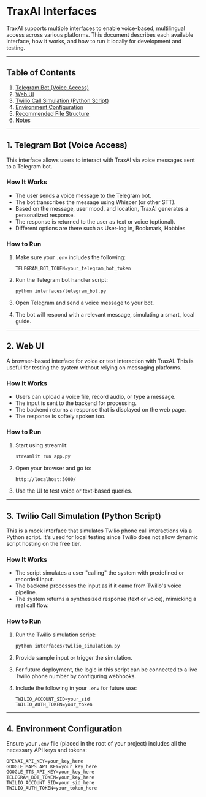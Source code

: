 # TraxAI Interfaces

TraxAI supports multiple interfaces to enable voice-based, multilingual access across various platforms. This document describes each available interface, how it works, and how to run it locally for development and testing.

---

## Table of Contents

1. [Telegram Bot (Voice Access)](#1-telegram-bot-voice-access)  
2. [Web UI](#2-web-ui)  
3. [Twilio Call Simulation (Python Script)](#3-twilio-call-simulation-python-script)  
4. [Environment Configuration](#4-environment-configuration)  
5. [Recommended File Structure](#5-recommended-file-structure)  
6. [Notes](#6-notes)

---

## 1. Telegram Bot (Voice Access)

This interface allows users to interact with TraxAI via voice messages sent to a Telegram bot.

### How It Works

- The user sends a voice message to the Telegram bot.
- The bot transcribes the message using Whisper (or other STT).
- Based on the message, user mood, and location, TraxAI generates a personalized response.
- The response is returned to the user as text or voice (optional).
- Different options are there such as User-log in, Bookmark, Hobbies


### How to Run
1. Make sure your `.env` includes the following:

    ```env
    TELEGRAM_BOT_TOKEN=your_telegram_bot_token
    ```

2. Run the Telegram bot handler script:

    ```bash
    python interfaces/telegram_bot.py
    ```

3. Open Telegram and send a voice message to your bot.  
4. The bot will respond with a relevant message, simulating a smart, local guide.

---

## 2. Web UI

A browser-based interface for voice or text interaction with TraxAI. This is useful for testing the system without relying on messaging platforms.

### How It Works

- Users can upload a voice file, record audio, or type a message.
- The input is sent to the backend for processing.
- The backend returns a response that is displayed on the web page.
- The response is softely spoken too.

### How to Run

1. Start using streamlit:

    ```bash
    streamlit run app.py
    ```

2. Open your browser and go to:

    ```
    http://localhost:5000/
    ```

3. Use the UI to test voice or text-based queries.

---

## 3. Twilio Call Simulation (Python Script)

This is a mock interface that simulates Twilio phone call interactions via a Python script. It's used for local testing since Twilio does not allow dynamic script hosting on the free tier.

### How It Works

- The script simulates a user "calling" the system with predefined or recorded input.
- The backend processes the input as if it came from Twilio's voice pipeline.
- The system returns a synthesized response (text or voice), mimicking a real call flow.

### How to Run

1. Run the Twilio simulation script:

    ```bash
    python interfaces/twilio_simulation.py
    ```

2. Provide sample input or trigger the simulation.

3. For future deployment, the logic in this script can be connected to a live Twilio phone number by configuring webhooks.

4. Include the following in your `.env` for future use:

    ```env
    TWILIO_ACCOUNT_SID=your_sid
    TWILIO_AUTH_TOKEN=your_token
    ```

---

## 4. Environment Configuration

Ensure your `.env` file (placed in the root of your project) includes all the necessary API keys and tokens:

```env
OPENAI_API_KEY=your_key_here
GOOGLE_MAPS_API_KEY=your_key_here
GOOGLE_TTS_API_KEY=your_key_here
TELEGRAM_BOT_TOKEN=your_key_here
TWILIO_ACCOUNT_SID=your_sid_here
TWILIO_AUTH_TOKEN=your_token_here
